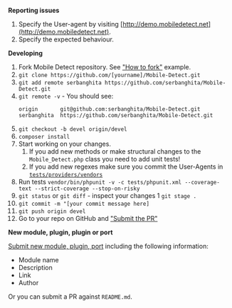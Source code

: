**Reporting issues**

1. Specify the User-agent by visiting [http://demo.mobiledetect.net](http://demo.mobiledetect.net).
1. Specify the expected behaviour.

**Developing**

1. Fork Mobile Detect repository. See ["How to fork"](https://help.github.com/articles/fork-a-repo/#fork-an-example-repository) example.
1. `git clone https://github.com/[yourname]/Mobile-Detect.git`
1. `git add remote serbanghita https://github.com/serbanghita/Mobile-Detect.git`
1. `git remote -v` - You should see:
    ```
    origin       git@github.com:serbanghita/Mobile-Detect.git
    serbanghita  https://github.com/serbanghita/Mobile-Detect.git
    ```
1. `git checkout -b devel origin/devel`
1. `composer install`
1. Start working on your changes.
    1. If you add new methods or make structural changes to the `Mobile_Detect.php` class
    you need to add unit tests!
    1. If you add new regexes make sure you commit the User-Agents in [`tests/providers/vendors`](https://github.com/serbanghita/Mobile-Detect/tree/master/tests/providers/vendors)
1. Run tests `vendor/bin/phpunit -v -c tests/phpunit.xml --coverage-text --strict-coverage --stop-on-risky`
1. `git status` or `git diff` - inspect your changes
1  `git stage .`
1. `git commit -m "[your commit message here]`
1. `git push origin devel`
1. Go to your repo on GitHub and ["Submit the PR"](https://help.github.com/articles/about-pull-requests/)

**New module, plugin, plugin or port**

[Submit new module, plugin, port](../../issues/new?title=New%203rd%20party%20module&body=Name,%20Link%20and%20Description%20of%20the%20module.)
 including the following information:
* Module name
* Description
* Link
* Author

Or you can submit a PR against `README.md`.